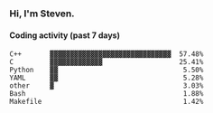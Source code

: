 ### Hi, I'm Steven.

#### Coding activity (past 7 days)
```
C++       ▓▓▓▓▓▓▓▓▓▓▓▓▓▓▓▓▓▓▓▓▓▓▓▓▓▓▓▓▓▓  57.48%
C         ▓▓▓▓▓▓▓▓▓▓▓▓▓                   25.41%
Python    ▓▓                               5.50%
YAML      ▓▓                               5.28%
other     ▓                                3.03%
Bash                                       1.88%
Makefile                                   1.42%
```
